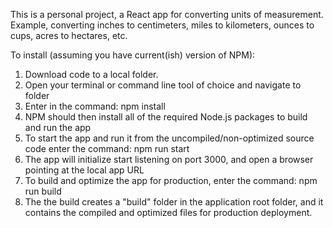 This is a personal project, a React app for converting units of measurement. Example, converting inches to centimeters, miles to kilometers, ounces to cups, acres to hectares, etc.

To install (assuming you have current(ish) version of NPM):

1. Download code to a local folder.
2. Open your terminal or command line tool of choice and navigate to folder
3. Enter in the command: npm install
4. NPM should then install all of the required Node.js packages to build and run the app
5. To start the app and run it from the uncompiled/non-optimized source code enter the command: npm run start
6. The app will initialize start listening on port 3000, and open a browser pointing at the local app URL
7. To build and optimize the app for production, enter the command: npm run build
8. The the build creates a "build" folder in the application root folder, and it contains the compiled and optimized files for production deployment.
